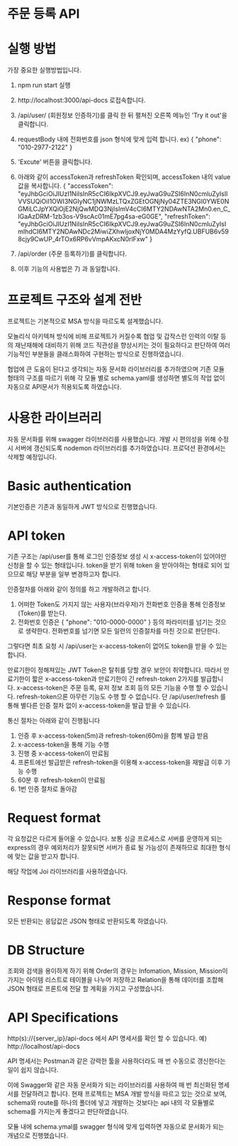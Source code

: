 # 주문 등록 API

# 실행 방법
가장 중요한 실행방법입니다.
1) npm run start 실행
2) http://localhost:3000/api-docs 로접속합니다.
3) /api/user/ (회원정보 인증하기)를 클릭 한 뒤 펼쳐진 오른쪽 메뉴인 'Try it out'을 클릭합니다.
4) requestBody 내에 전화번호를 json 형식에 맞게 입력 합니다. ex) { "phone": "010-2977-2122" }
5) 'Excute' 버튼을 클릭합니다.

6) 아래와 같이 accessToken과 refreshToken 확인되며, accessToken 내의 value값을 복사합니다.
{
  "accessToken": "eyJhbGciOiJIUzI1NiIsInR5cCI6IkpXVCJ9.eyJwaG9uZSI6InN0cmluZyIsIlVVSUQiOiI1OWI3NGIyNC1jNWMzLTQxZGEtOGNjNy04ZTE3NGI0YWE0NGMiLCJpYXQiOjE2NjQwMDQ3NjIsImV4cCI6MTY2NDAwNTA2Mn0.en_C_IGaAzDRM-1zb3os-V9scAc01mE7pg4sa-eG0GE",
  "refreshToken": "eyJhbGciOiJIUzI1NiIsInR5cCI6IkpXVCJ9.eyJwaG9uZSI6InN0cmluZyIsImlhdCI6MTY2NDAwNDc2MiwiZXhwIjoxNjY0MDA4MzYyfQ.UBFUB6v598cjy9CwUP_4rTOx6RP6vVmpAKxcN0rlFxw"
}

7) /api/order (주문 등록하기)를 클릭합니다.
8) 이후 기능의 사용법은 7) 과 동일합니다.

# 프로젝트 구조와 설계 전반
프로젝트는 기본적으로 MSA 방식을 따르도록 설계했습니다.

모놀리식 아키텍쳐 방식에 비해 프로젝트가 커질수록 협업 및 갑작스런 인력의 이탈 등의 재난재해에 대비하기 위해 코드 직관성을 향상시키는 것이 필요하다고 판단하여
여러 기능적인 부분들을 클래스화하여 구현하는 방식으로 진행하였습니다.

협업에 큰 도움이 된다고 생각되는 자동 문서화 라이브러리를 추가하였으며 기존 모듈 형태의 구조를 따르기 위해 각 모듈 별로 schema.yaml를 생성하면
별도의 작업 없이 자동으로 API문서가 적용되도록 하였습니다.

# 사용한 라이브러리
자동 문서화를 위해 swagger 라이브러리를 사용했습니다.
개발 시 편의성을 위해 수정 시 서버에 갱신되도록 nodemon 라이브러리를 추가하였습니다. 프로덕션 환경에서는 삭제할 예정입니다.

# Basic authentication
기본인증은 기존과 동일하게 JWT 방식으로 진행했습니다.

# API token
기존 구조는 /api/user를 통해 로그인 인증정보 생성 시 x-access-token이 있어야만 신청을 할 수 있는 형태입니다.
token을 받기 위해 token 을 받아야하는 형태로 되어 있으므로 해당 부분을 일부 변경하고자 합니다.

인증절차를 아래와 같이 정의를 하고 개발하려고 합니다.
1) 어떠한 Token도 가지지 않는 사용자(브라우저)가 전화번호 인증을 통해 인증정보(Token)를 받는다.
2) 전화번호 인증은 { "phone": "010-0000-0000" } 등의 파라미터를 넘기는 것으로 생략한다. 
전화번호를 넘기면 모든 일련의 인증절차를 마친 것으로 판단한다.

그렇다면 최초 요청 시 /api/user는 x-access-token이 없어도 token을 받을 수 있는 합니다.

만료기한이 정해져있는 JWT Token은 탈취를 당할 경우 보안이 취약합니다.
따라서 만료기한이 짧은 x-access-token과 만료기한이 긴 refresh-token 2가지를 발급합니다.
x-access-token은 주문 등록, 유저 정보 조회 등의 모든 기능을 수행 할 수 있습니다.
refresh-token으론 아무런 기능도 수행 할 수 없습니다. 단 /api/user/refresh 를 통해 별다른 인증 절차 없이 x-access-token을 발급 받을 수 있습니다.

통신 절차는 아래와 같이 진행됩니다
1) 인증 후 x-access-token(5m)과 refresh-token(60m)을 함꼐 발급 받음
2) x-access-token을 통해 기능 수행
3) 진행 중 x-access-token이 만료됨
4) 프론트에선 발급받은 refresh-token을 이용해 x-access-token을 재발급 이후 기능 수행
5) 60분 후 refresh-token이 만료됨
6) 1번 인증 절차로 돌아감

# Request format
각 요청값은 다르게 들어올 수 있습니다. 보통 싱글 프로세스로 서버를 운영하게 되는 express의 경우 예외처리가 잘못되면
서버가 종료 될 가능성이 존재하므로 최대한 형식에 맞는 값을 받고자 합니다.

해당 작업에 Joi 라이브러리를 사용하였습니다.

# Response format
모든 반환되는 응답값은 JSON 형태로 반환되도록 하였습니다.

# DB Structure
조회와 검색을 용이하게 하기 위해 Order의 경우는 Infomation, Mission, Mission이 가지는 아이템 리스트로 테이블을 나누어 저장하고
Relation을 통해 데이터를 조합해 JSON 형태로 프론트에 전달 할 계획을 가지고 구성했습니다.

# API Specifications
http(s)://{server_ip}/api-docs 에서 API 명세서를 확인 할 수 있습니다.
예) http://localhost/api-docs

API 명세서는 Postman과 같은 강력한 툴을 사용하더라도 매 번 수동으로 갱신한다는 일이 쉽지 않습니다.

이에 Swagger와 같은 자동 문서화가 되는 라이브러리를 사용하여 매 번 최신화된 명세서를 전달하려고 합니다.
현재 프로젝트는 MSA 개발 방식을 따르고 있는 것으로 보여, schema와 route를 하나의 폴더에 넣고 개발하는 것보다는
api 내의 각 모듈별로 schema를 가지는게 좋겠다고 판단하였습니다.

모듈 내에 schema.ymal를 swagger 형식에 맞게 입력하면 자동으로 문서화가 되는 개념으로 진행했습니다.
